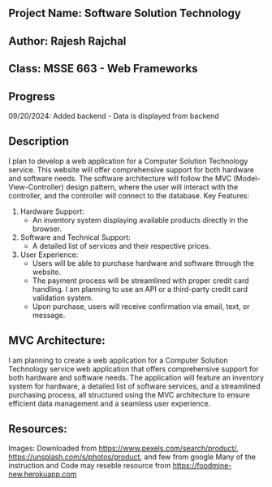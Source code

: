 ## Project Name: Software Solution Technology
## Author: Rajesh Rajchal
## Class: MSSE 663 - Web Frameworks

## Progress
09/20/2024: Added backend - Data is displayed from backend

## Description
I plan to develop a web application for a Computer Solution Technology service. This website will offer comprehensive support for both hardware and software needs. The software architecture will follow the MVC (Model-View-Controller) design pattern, where the user will interact with the controller, and the controller will connect to the database.
Key Features:
1.	Hardware Support:
    - An inventory system displaying available products directly in the browser.
2.	Software and Technical Support:
    - A detailed list of services and their respective prices.
3.	User Experience:
    - Users will be able to purchase hardware and software through the website.
    - The payment process will be streamlined with proper credit card handling. I am planning to use an API or a third-party credit card validation system. 
    - Upon purchase, users will receive confirmation via email, text, or message.

## MVC Architecture:
I am planning to create a web application for a Computer Solution Technology service web application that offers comprehensive support for both hardware and software needs. The application will feature an inventory system for hardware, a detailed list of software services, and a streamlined purchasing process, all structured using the MVC architecture to ensure efficient data management and a seamless user experience.


## Resources:
Images: Downloaded from https://www.pexels.com/search/product/, https://unsplash.com/s/photos/product, and few from google
Many of the instruction and Code may reseble resource from https://foodmine-new.herokuapp.com